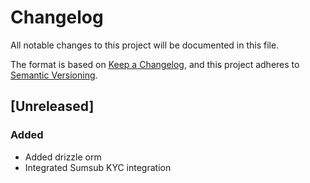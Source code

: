 # Changelog

All notable changes to this project will be documented in this file.

The format is based on [Keep a Changelog](https://keepachangelog.com/en/1.1.0/),
and this project adheres to [Semantic Versioning](https://semver.org/spec/v2.0.0.html).

<!-- Please keep this format
### Added
### Fixed
### Changed
### Removed
 -->

## [Unreleased]

### Added

- Added drizzle orm
- Integrated Sumsub KYC integration
